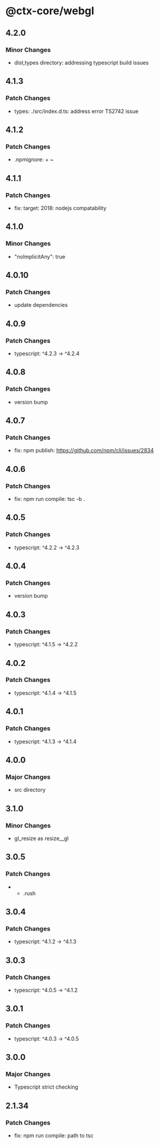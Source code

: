 # @ctx-core/webgl

## 4.2.0

### Minor Changes

- dist,types directory: addressing typescript build issues

## 4.1.3

### Patch Changes

- types: ./src/index.d.ts: address error TS2742 issue

## 4.1.2

### Patch Changes

- .npmignore: + ~

## 4.1.1

### Patch Changes

- fix: target: 2018: nodejs compatability

## 4.1.0

### Minor Changes

- "noImplicitAny": true

## 4.0.10

### Patch Changes

- update dependencies

## 4.0.9

### Patch Changes

- typescript: ^4.2.3 -> ^4.2.4

## 4.0.8

### Patch Changes

- version bump

## 4.0.7

### Patch Changes

- fix: npm publish: https://github.com/npm/cli/issues/2834

## 4.0.6

### Patch Changes

- fix: npm run compile: tsc -b .

## 4.0.5

### Patch Changes

- typescript: ^4.2.2 -> ^4.2.3

## 4.0.4

### Patch Changes

- version bump

## 4.0.3

### Patch Changes

- typescript: ^4.1.5 -> ^4.2.2

## 4.0.2

### Patch Changes

- typescript: ^4.1.4 -> ^4.1.5

## 4.0.1

### Patch Changes

- typescript: ^4.1.3 -> ^4.1.4

## 4.0.0

### Major Changes

- src directory

## 3.1.0

### Minor Changes

- gl_resize as resize\_\_gl

## 3.0.5

### Patch Changes

- - .rush

## 3.0.4

### Patch Changes

- typescript: ^4.1.2 -> ^4.1.3

## 3.0.3

### Patch Changes

- typescript: ^4.0.5 -> ^4.1.2

## 3.0.1

### Patch Changes

- typescript: ^4.0.3 -> ^4.0.5

## 3.0.0

### Major Changes

- Typescript strict checking

## 2.1.34

### Patch Changes

- fix: npm run compile: path to tsc
